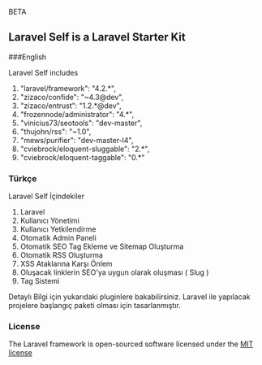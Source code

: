BETA

## Laravel Self is a Laravel Starter Kit

###English

Laravel Self includes

1. "laravel/framework": "4.2.*",
2. "zizaco/confide": "~4.3@dev",
3. "zizaco/entrust": "1.2.*@dev",
4. "frozennode/administrator": "4.*",
5. "vinicius73/seotools": "dev-master",
6. "thujohn/rss": "~1.0",
7. "mews/purifier": "dev-master-l4",
8. "cviebrock/eloquent-sluggable": "2.*",
9. "cviebrock/eloquent-taggable": "0.*"

### Türkçe

Laravel Self İçindekiler

1. Laravel
2. Kullanıcı Yönetimi
3. Kullanıcı Yetkilendirme
4. Otomatik Admin Paneli
5. Otomatik SEO Tag Ekleme ve Sitemap Oluşturma
6. Otomatik RSS Oluşturma
7. XSS Ataklarına Karşı Önlem
8. Oluşacak linklerin SEO'ya uygun olarak oluşması ( Slug )
9. Tag Sistemi

Detaylı Bilgi için yukarıdaki pluginlere bakabilirsiniz.
Laravel ile yapılacak projelere başlangıç paketi olması için tasarlanmıştır.

### License

The Laravel framework is open-sourced software licensed under the [MIT license](http://opensource.org/licenses/MIT)
